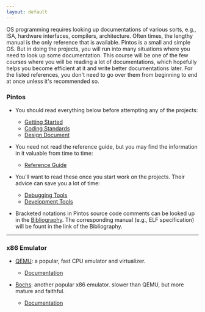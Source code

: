 ```yaml
---
layout: default
---
```


OS programming requires looking up documentations of various sorts, e.g., ISA, hardware interfaces, 
compilers, architecture. Often times, the lengthy manual is the only reference that is available. 
Pintos is a small and simple OS. But in doing the projects, you will run into many situations where 
you need to look up some documentation. This course will be one of the few courses where you will
be reading a lot of documentations, which hopefully helps you become efficient at it and write better 
documentations later. For the listed references, you don't need to go over them from beginning 
to end at once unless it's recommended so. 

### Pintos

* You should read everything below before attempting any of the projects:
  - [Getting Started](project/pintos_1.html)
  - [Coding Standards](project/pintos_9.html)
  - [Design Document](project/pintos_10.html)

* You need not read the reference guide, but you may find the information in it valuable from time to time:
  - [Reference Guide](project/pintos_7.html)

* You'll want to read these once you start work on the projects. Their advice can save you a lot of time:
  - [Debugging Tools](project/pintos_11.html)
  - [Development Tools](project/pintos_12.html)

* Bracketed notations in Pintos source code comments can be looked up in the [Bibliography](project/pintos_13.html).
  The corresponding manual (e.g., ELF specification) will be fount in the link of the Bibliography.

<hr>

### x86 Emulator

* [QEMU](http://www.qemu.org): a popular, fast CPU emulator and virtualizer.
	- [Documentation](http://wiki.qemu.org/Qemu-doc.html)

* [Bochs](http://bochs.sourceforge.net): another popular x86 emulator. slower than QEMU, but more mature and faithful.
	- [Documentation]()
